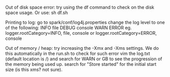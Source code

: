 Out of disk space error:
	try using the df command to check on the disk space usage. Or use: sh df.sh <optional delay: default = 5s>

Printing to log:
	go to spark/conf/log4j.properties
	change the log level to one of the following:
		INFO 		file
		DEBUG		console
		WARN
		ERROR
	eg. logger.rootCategory=INFO, file, console
	or  logger.rootCategory=ERROR, console

Out of memory / heap:
	try increasing the -Xmx and -Xms settings. We do this automatically in the run.sh
	to check for such error vim the log.txt (default location is /) and search for WARN or GB to see the 
	progression of the memory being used up. search for "Store started" for the initial start size (is this xms? not sure).
